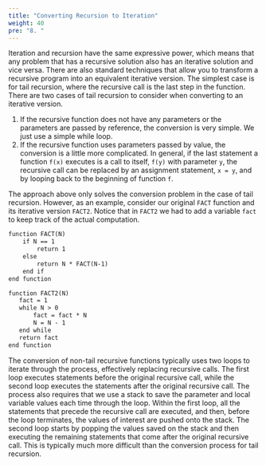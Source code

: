 ```yaml
---
title: "Converting Recursion to Iteration"
weight: 40
pre: "8. "
---
```

Iteration and recursion have the same expressive power, which means that any problem that has a recursive solution also has an iterative solution and vice versa. There are also standard techniques that allow you to transform a recursive program into an equivalent iterative version. The simplest case is for tail recursion, where the recursive call is the last step in the function. There are two cases of tail recursion to consider when converting to an iterative version.

1. If the recursive function does not have any parameters or the parameters are passed by reference, the conversion is very simple. We just use a simple while loop.
2. If the recursive function uses parameters passed by value, the conversion is a little more complicated. In general, if the last statement a function `f(x)` executes is a call to itself, `f(y)` with parameter `y`, the recursive call can be replaced by an assignment statement, `x = y`, and by looping back to the beginning of function `f`. 

The approach above only solves the conversion problem in the case of tail recursion. However, as an example, consider our original `FACT` function and its iterative version `FACT2`. Notice that in `FACT2` we had to add a variable `fact` to keep track of the actual computation.

```tex
function FACT(N)
    if N == 1
        return 1
    else
        return N * FACT(N-1)
    end if
end function
```

```tex
function FACT2(N)
   fact = 1 
   while N > 0
       fact = fact * N
       N = N - 1
   end while
   return fact
end function
```

The conversion of non-tail recursive functions typically uses two loops to iterate through the process, effectively replacing recursive calls. The first loop executes statements before the original recursive call, while the second loop executes the statements after the original recursive call. The process also requires that we use a stack to save the parameter and local variable values each time through the loop. Within the first loop, all the statements that precede the recursive call are executed, and then, before the loop terminates, the values of interest are pushed onto the stack. The second loop starts by popping the values saved on the stack and then executing the remaining statements that come after the original recursive call. This is typically much more difficult than the conversion process for tail recursion.
